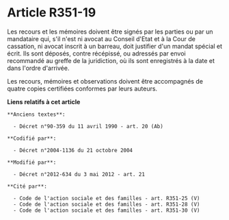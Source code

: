 # Article R351-19

Les recours et les mémoires doivent être signés par les parties ou par un mandataire qui, s'il n'est ni avocat au Conseil
d'Etat et à la Cour de cassation, ni avocat inscrit à un barreau, doit justifier d'un mandat spécial et écrit. Ils sont
déposés, contre récépissé, ou adressés par envoi recommandé au greffe de la juridiction, où ils sont enregistrés à la date et
dans l'ordre d'arrivée.

Les recours, mémoires et observations doivent être accompagnés de quatre copies certifiées conformes par leurs auteurs.

**Liens relatifs à cet article**

	**Anciens textes**:

	  - Décret n°90-359 du 11 avril 1990 - art. 20 (Ab)

	**Codifié par**:

	  - Décret n°2004-1136 du 21 octobre 2004

	**Modifié par**:

	  - Décret n°2012-634 du 3 mai 2012 - art. 21

	**Cité par**:

	  - Code de l'action sociale et des familles - art. R351-25 (V)
	  - Code de l'action sociale et des familles - art. R351-28 (V)
	  - Code de l'action sociale et des familles - art. R351-30 (V)
